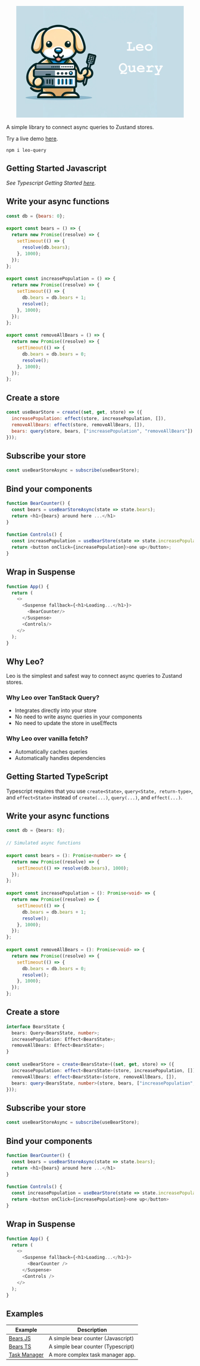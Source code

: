 <p align="center">
  <img src="./assets/leo.png" height="300">
</p>

A simple library to connect async queries to Zustand stores.

Try a live demo [here](https://codesandbox.io/p/sandbox/leo-query-bears-demo-js-wmwlgt?file=%2Fsrc%2FApp.jsx).

```
npm i leo-query
```

## Getting Started Javascript
_See Typescript Getting Started [here](#getting-started-typescript)._

## Write your async functions

```javascript
const db = {bears: 0};

export const bears = () => {
  return new Promise((resolve) => {
    setTimeout(() => {
      resolve(db.bears);
    }, 1000);
  });
};

export const increasePopulation = () => {
  return new Promise((resolve) => {
    setTimeout(() => {
      db.bears = db.bears + 1;
      resolve();
    }, 1000);
  });
};

export const removeAllBears = () => {
  return new Promise((resolve) => {
    setTimeout(() => {
      db.bears = db.bears = 0;
      resolve();
    }, 1000);
  });
};
```

## Create a store
```javascript jsx
const useBearStore = create((set, get, store) => ({
  increasePopulation: effect(store, increasePopulation, []),
  removeAllBears: effect(store, removeAllBears, []),
  bears: query(store, bears, ["increasePopulation", "removeAllBears"])
}));
```

## Subscribe your store
```javascript jsx
const useBearStoreAsync = subscribe(useBearStore);
```

## Bind your components
```javascript jsx
function BearCounter() {
  const bears = useBearStoreAsync(state => state.bears);
  return <h1>{bears} around here ...</h1>
}

function Controls() {
  const increasePopulation = useBearStore(state => state.increasePopulation.trigger)
  return <button onClick={increasePopulation}>one up</button>;
}
```

## Wrap in Suspense
```javascript jsx
function App() {
  return (
    <>
      <Suspense fallback={<h1>Loading...</h1>}>
        <BearCounter/>
      </Suspense>
      <Controls/>
    </>
  );
}
```

## Why Leo?

Leo is the simplest and safest way to connect async queries to Zustand stores.

### Why Leo over TanStack Query?

- Integrates directly into your store
- No need to write async queries in your components
- No need to update the store in useEffects

### Why Leo over vanilla fetch?

- Automatically caches queries
- Automatically handles dependencies

## Getting Started TypeScript

Typescript requires that you use `create<State>`, `query<State, return-type>`, and `effect<State>` instead of `create(...)`, `query(...)`, and `effect(...)`.

## Write your async functions
```typescript
const db = {bears: 0};

// Simulated async functions

export const bears = (): Promise<number> => {
  return new Promise((resolve) => {
    setTimeout(() => resolve(db.bears), 1000);
  });
};

export const increasePopulation = (): Promise<void> => {
  return new Promise((resolve) => {
    setTimeout(() => {
      db.bears = db.bears + 1;
      resolve();
    }, 1000);
  });
};

export const removeAllBears = (): Promise<void> => {
  return new Promise((resolve) => {
    setTimeout(() => {
      db.bears = db.bears = 0;
      resolve();
    }, 1000);
  });
};
```


## Create a store
```typescript jsx
interface BearsState {
  bears: Query<BearsState, number>;
  increasePopulation: Effect<BearsState>;
  removeAllBears: Effect<BearsState>;
}

const useBearStore = create<BearsState>((set, get, store) => ({
  increasePopulation: effect<BearsState>(store, increasePopulation, []),
  removeAllBears: effect<BearsState>(store, removeAllBears, []),
  bears: query<BearsState, number>(store, bears, ["increasePopulation", "removeAllBears"])
}));
```

## Subscribe your store
```typescript jsx
const useBearStoreAsync = subscribe(useBearStore);
```

## Bind your components
```typescript jsx
function BearCounter() {
  const bears = useBearStoreAsync(state => state.bears);
  return <h1>{bears} around here ...</h1>
}

function Controls() {
  const increasePopulation = useBearStore(state => state.increasePopulation.trigger)
  return <button onClick={increasePopulation}>one up</button>
}
```

## Wrap in Suspense
```typescript jsx
function App() {
  return (
    <>
      <Suspense fallback={<h1>Loading...</h1>}>
        <BearCounter />
      </Suspense>
      <Controls />
    </>
  );
}
```

## Examples

| Example                                                                                           | Description                        |
|---------------------------------------------------------------------------------------------------|------------------------------------|
| [Bears JS](https://codesandbox.io/p/sandbox/leo-query-bears-demo-js-wmwlgt?file=%2Fsrc%2FApp.jsx) | A simple bear counter (Javascript) |
| [Bears TS](https://codesandbox.io/p/sandbox/leo-query-bears-demo-ts-7f2c34?file=%2Fsrc%2FApp.tsx) | A simple bear counter (Typescript) |
| [Task Manager](https://codesandbox.io/p/sandbox/task-manager-xsh8c4?file=%2Fsrc%2FApp.tsx)        | A more complex task manager app.   |
